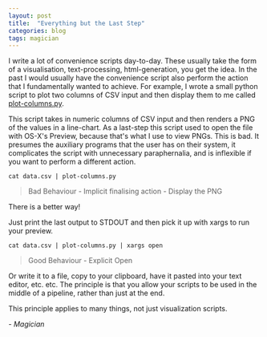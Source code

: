 ```yaml
---
layout: post
title:  "Everything but the Last Step"
categories: blog
tags: magician
---
```


I write a lot of convenience scripts day-to-day. These usually take the form of
a visualisation, text-processing, html-generation, you get the idea.
In the past I would usually have the convenience script also perform the action
that I fundamentally wanted to achieve.
For example, I wrote a small python script to plot two columns of CSV input
and then display them to me called
[plot-columns.py](https://gist.github.com/sordina/5de735198c3250538075).

<!--more-->

This script takes in numeric columns of CSV input and then renders a PNG
of the values in a line-chart. As a last-step this script used to open the file
with OS-X's Preview, because that's what I use to view PNGs.
This is bad. It presumes the auxiliary programs that the user has on their system,
it complicates the script with unnecessary paraphernalia, and is inflexible
if you want to perform a different action.

	cat data.csv | plot-columns.py

> Bad Behaviour - Implicit finalising action - Display the PNG

There is a better way!

Just print the last output to STDOUT and then pick it up with xargs to run your
preview.

	cat data.csv | plot-columns.py | xargs open

> Good Behaviour - Explicit Open

Or write it to a file, copy to your clipboard, have it pasted into your
text editor, etc. etc. The principle is that you allow your scripts
to be used in the middle of a pipeline, rather than just at the end.

This principle applies to many things, not just visualization scripts.

_\- Magician_

